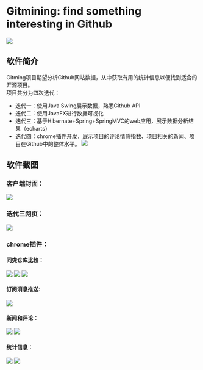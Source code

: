 # Gitmining: find something interesting in Github

![](screenshots/favicon.png)
## 软件简介
Gitming项目期望分析Github网站数据，从中获取有用的统计信息以便找到适合的开源项目。<br>
项目共分为四次迭代：
 * 迭代一：使用Java Swing展示数据，熟悉Github API
 * 迭代二：使用JavaFX进行数据可视化
 * 迭代三：基于Hibernate+Spring+SpringMVC的web应用，展示数据分析结果（echarts）
 * 迭代四：chrome插件开发，展示项目的评论情感指数、项目相关的新闻、项目在Github中的整体水平。
![](screenshots/footer-logo.png)

## 软件截图
### 客户端封面：
![](screenshots/back1.png)
### 迭代三网页：
![](screenshots/hero-image.png)
### chrome插件：
#### 同类仓库比较：
![](screenshots/star.png)
![](screenshots/fork.png)
![](screenshots/watch.png)
#### 订阅消息推送:
![](screenshots/subscribe.png)
#### 新闻和评论：
![](screenshots/fun-3.png)
![](screenshots/fun-4.png)
#### 统计信息：
![](screenshots/fun-5.png)
![](screenshots/language.png)
